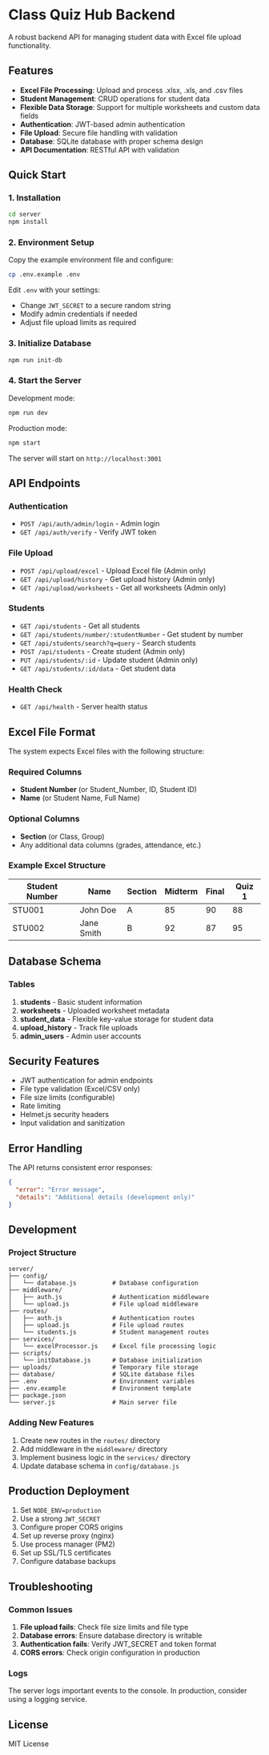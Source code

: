 # Class Quiz Hub Backend

A robust backend API for managing student data with Excel file upload functionality.

## Features

- **Excel File Processing**: Upload and process .xlsx, .xls, and .csv files
- **Student Management**: CRUD operations for student data
- **Flexible Data Storage**: Support for multiple worksheets and custom data fields
- **Authentication**: JWT-based admin authentication
- **File Upload**: Secure file handling with validation
- **Database**: SQLite database with proper schema design
- **API Documentation**: RESTful API with validation

## Quick Start

### 1. Installation

```bash
cd server
npm install
```

### 2. Environment Setup

Copy the example environment file and configure:

```bash
cp .env.example .env
```

Edit `.env` with your settings:
- Change `JWT_SECRET` to a secure random string
- Modify admin credentials if needed
- Adjust file upload limits as required

### 3. Initialize Database

```bash
npm run init-db
```

### 4. Start the Server

Development mode:
```bash
npm run dev
```

Production mode:
```bash
npm start
```

The server will start on `http://localhost:3001`

## API Endpoints

### Authentication

- `POST /api/auth/admin/login` - Admin login
- `GET /api/auth/verify` - Verify JWT token

### File Upload

- `POST /api/upload/excel` - Upload Excel file (Admin only)
- `GET /api/upload/history` - Get upload history (Admin only)
- `GET /api/upload/worksheets` - Get all worksheets (Admin only)

### Students

- `GET /api/students` - Get all students
- `GET /api/students/number/:studentNumber` - Get student by number
- `GET /api/students/search?q=query` - Search students
- `POST /api/students` - Create student (Admin only)
- `PUT /api/students/:id` - Update student (Admin only)
- `GET /api/students/:id/data` - Get student data

### Health Check

- `GET /api/health` - Server health status

## Excel File Format

The system expects Excel files with the following structure:

### Required Columns
- **Student Number** (or Student_Number, ID, Student ID)
- **Name** (or Student Name, Full Name)

### Optional Columns
- **Section** (or Class, Group)
- Any additional data columns (grades, attendance, etc.)

### Example Excel Structure

| Student Number | Name | Section | Midterm | Final | Quiz 1 |
|----------------|------|---------|---------|-------|--------|
| STU001 | John Doe | A | 85 | 90 | 88 |
| STU002 | Jane Smith | B | 92 | 87 | 95 |

## Database Schema

### Tables

1. **students** - Basic student information
2. **worksheets** - Uploaded worksheet metadata
3. **student_data** - Flexible key-value storage for student data
4. **upload_history** - Track file uploads
5. **admin_users** - Admin user accounts

## Security Features

- JWT authentication for admin endpoints
- File type validation (Excel/CSV only)
- File size limits (configurable)
- Rate limiting
- Helmet.js security headers
- Input validation and sanitization

## Error Handling

The API returns consistent error responses:

```json
{
  "error": "Error message",
  "details": "Additional details (development only)"
}
```

## Development

### Project Structure

```
server/
├── config/
│   └── database.js          # Database configuration
├── middleware/
│   ├── auth.js              # Authentication middleware
│   └── upload.js            # File upload middleware
├── routes/
│   ├── auth.js              # Authentication routes
│   ├── upload.js            # File upload routes
│   └── students.js          # Student management routes
├── services/
│   └── excelProcessor.js    # Excel file processing logic
├── scripts/
│   └── initDatabase.js      # Database initialization
├── uploads/                 # Temporary file storage
├── database/                # SQLite database files
├── .env                     # Environment variables
├── .env.example             # Environment template
├── package.json
└── server.js                # Main server file
```

### Adding New Features

1. Create new routes in the `routes/` directory
2. Add middleware in the `middleware/` directory
3. Implement business logic in the `services/` directory
4. Update database schema in `config/database.js`

## Production Deployment

1. Set `NODE_ENV=production`
2. Use a strong `JWT_SECRET`
3. Configure proper CORS origins
4. Set up reverse proxy (nginx)
5. Use process manager (PM2)
6. Set up SSL/TLS certificates
7. Configure database backups

## Troubleshooting

### Common Issues

1. **File upload fails**: Check file size limits and file type
2. **Database errors**: Ensure database directory is writable
3. **Authentication fails**: Verify JWT_SECRET and token format
4. **CORS errors**: Check origin configuration in production

### Logs

The server logs important events to the console. In production, consider using a logging service.

## License

MIT License